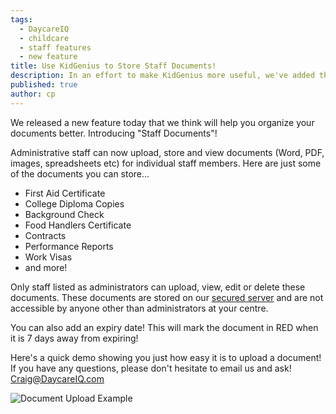 ```yaml
---
tags:
  - DaycareIQ
  - childcare
  - staff features
  - new feature
title: Use KidGenius to Store Staff Documents!
description: In an effort to make KidGenius more useful, we've added the ability to upload documents to staff profiles!  You can even add expiry dates which will alert you when a document is out of date.
published: true
author: cp
---
```

We released a new feature today that we think will help you organize your documents better.  Introducing "Staff Documents"!

Administrative staff can now upload, store and view documents (Word, PDF, images, spreadsheets etc) for individual staff members.  Here are just some of the documents you can store...

* First Aid Certificate
* College Diploma Copies
* Background Check
* Food Handlers Certificate
* Contracts
* Performance Reports
* Work Visas
* and more!

Only staff listed as administrators can upload, view, edit or delete these documents.  These documents are stored on our [secured server](https://kidgenius.daycareiq.com/security) and are not accessible by anyone other than administrators at your centre.

You can also add an expiry date!  This will mark the document in RED when it is 7 days away from expiring!

Here's a quick demo showing you just how easy it is to upload a document!  If you have any questions, please don't hesitate to email us and ask!  [Craig@DaycareIQ.com](mailto:craig@daycareiq.com)

![Document Upload Example](https://blog.daycareiq.com/site_assets/images/staff_document.gif)

